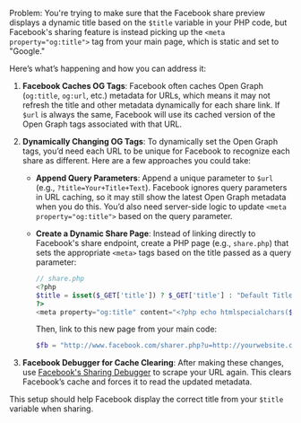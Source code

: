 Problem: You're trying to make sure that the Facebook share preview displays a dynamic title based on the `$title` variable in your PHP code, but Facebook's sharing feature is instead picking up the `<meta property="og:title">` tag from your main page, which is static and set to "Google."

Here’s what’s happening and how you can address it:

1. **Facebook Caches OG Tags**: Facebook often caches Open Graph (`og:title`, `og:url`, etc.) metadata for URLs, which means it may not refresh the title and other metadata dynamically for each share link. If `$url` is always the same, Facebook will use its cached version of the Open Graph tags associated with that URL.

2. **Dynamically Changing OG Tags**: To dynamically set the Open Graph tags, you’d need each URL to be unique for Facebook to recognize each share as different. Here are a few approaches you could take:

   - **Append Query Parameters**: Append a unique parameter to `$url` (e.g., `?title=Your+Title+Text`). Facebook ignores query parameters in URL caching, so it may still show the latest Open Graph metadata when you do this. You’d also need server-side logic to update `<meta property="og:title">` based on the query parameter.

   - **Create a Dynamic Share Page**: Instead of linking directly to Facebook's share endpoint, create a PHP page (e.g., `share.php`) that sets the appropriate `<meta>` tags based on the title passed as a query parameter:
     ```php
     // share.php
     <?php
     $title = isset($_GET['title']) ? $_GET['title'] : "Default Title";
     ?>
     <meta property="og:title" content="<?php echo htmlspecialchars($title); ?>" />
     ```
     Then, link to this new page from your main code:
     ```php
     $fb = "http://www.facebook.com/sharer.php?u=http://yourwebsite.com/share.php?title=" . urlencode($title);
     ```

3. **Facebook Debugger for Cache Clearing**: After making these changes, use [Facebook's Sharing Debugger](https://developers.facebook.com/tools/debug/) to scrape your URL again. This clears Facebook’s cache and forces it to read the updated metadata.

This setup should help Facebook display the correct title from your `$title` variable when sharing.